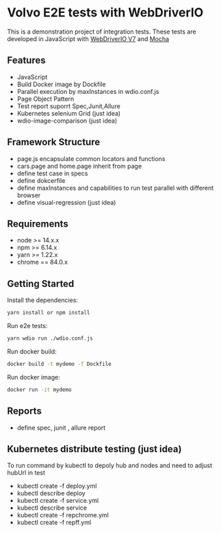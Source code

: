 # Volvo E2E tests with WebDriverIO


This is a demonstration project of integration tests. 
These tests are developed in JavaScript with [WebDriverIO V7](http://webdriver.io/) and [Mocha](https://mochajs.org/)

## Features

-   JavaScript
-   Build Docker image by Dockfile
-   Parallel execution by maxInstances in wdio.conf.js
-   Page Object Pattern
-   Test report suporrt Spec,Junit,Allure
-   Kubernetes selenium Grid (just idea)
-   wdio-image-comparison (just idea)

## Framework Structure

-   page.js encapsulate common locators and functions
-   cars.page and home.page inherit from page
-   define test case in specs
-   define dokcerfile
-   define maxInstances and capabilities to run test parallel with different browser
-   define visual-regression (just idea)



## Requirements

-   node >= 14.x.x 
-   npm >= 6.14.x  
-   yarn >= 1.22.x
-   chrome == 84.0.x

## Getting Started

Install the dependencies:

```bash
yarn install or npm install
```

Run e2e tests:

```bash
yarn wdio run ./wdio.conf.js
```
Run docker build:

```bash
docker build -t mydemo -f Dockfile
```

Run docker image:

```bash
docker run -it mydemo
```
## Reports

-   define spec, junit , allure report

## Kubernetes distribute testing (just idea)
To run command by kubectl to depoly hub and nodes and need to adjust hubUrl in test
-   kubectl create -f deploy.yml
-   kubectl describe deploy
-   kubectl create -f service.yml
-   kubectl describe service
-   kubectl create -f repchrome.yml
-   kubectl create -f repff.yml




